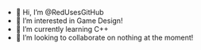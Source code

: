 - 👋 Hi, I’m @RedUsesGitHub
- 👀 I’m interested in Game Design!
- 🌱 I’m currently learning C++
- 💞️ I’m looking to collaborate on nothing at the moment!


<!---
RedUsesGitHub/RedUsesGitHub is a ✨ special ✨ repository because its `README.md` (this file) appears on your GitHub profile.
You can click the Preview link to take a look at your changes.
--->
